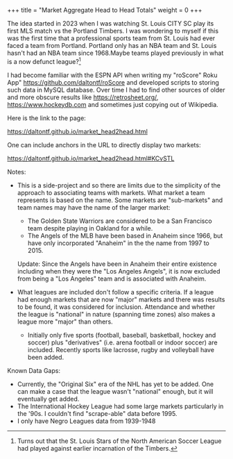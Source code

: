 +++
title = "Market Aggregate Head to Head Totals"
weight = 0
+++

The idea started in 2023 when I was watching St. Louis CITY SC play its first MLS match vs the Portland Timbers. I was wondering to myself if this was the first time that a professional sports team from St. Louis had ever faced a team from Portland. Portland only has an NBA team and St. Louis hasn't had an NBA team since 1968.Maybe teams played previously in what is a now defunct league?[^1] 

I had become familiar with the ESPN API when writing my "roScore" Roku App" <https://github.com/daltontf/roScore> and developed scripts to storing such data in MySQL database. Over time I had to find other sources of older and more obscure results like <https://retrosheet.org/>, <https://www.hockeydb.com> and sometimes just copying out of Wikipedia. 

Here is the link to the page:

<https://daltontf.github.io/market_head2head.html>

One can include anchors in the URL to directly display two markets:

<https://daltontf.github.io/market_head2head.html#KCvSTL>

Notes:

- This is a side-project and so there are limits due to the simplicity of the approach to associating teams with markets. What market a team represents is based on the name. Some markets are "sub-markets" and team names may have the name of the larger market:

  - The Golden State Warriors are considered to be a San Francisco team despite playing in Oakland for a while. 
  - The Angels of the MLB have been based in Anaheim since 1966, but have only incorporated "Anaheim" in the the name from 1997 to 2015. 
  
  Update: Since the Angels have been in Anaheim their entire existence including when they were the "Los Angeles Angels", it is now excluded from being a "Los Angeles" team and is associated with Anaheim.

- What leagues are included don't follow a specific criteria. 
If a league had enough markets that are now "major" markets and there was results to be found, it was considered for inclusion. Attendance and whether the league is "national" in nature (spanning time zones) also makes a league more "major" than others.

  - Initially only five sports (football, baseball, basketball, hockey and soccer) plus "derivatives" (i.e. arena football or indoor soccer) are included. Recently sports like lacrosse, rugby and volleyball have been added.



Known Data Gaps:
   - Currently, the "Original Six" era of the NHL has yet to be added. One can make a case that the league wasn't "national" enough, but it will eventually get added.
   - The International Hockey League had some large markets particularly in the '90s. I couldn't find "scrape-able" data before 1995.
   - I only have Negro Leagues data from 1939-1948



  
[^1]: Turns out that the St. Louis Stars of the North American Soccer League had played against earlier incarnation of the Timbers.

  
